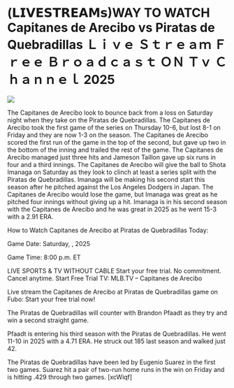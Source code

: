 # (𝗟𝗜𝗩𝗘𝗦𝗧𝗥𝗘𝗔𝗠𝘀)WAY TO WATCH Capitanes de Arecibo vs Piratas de Quebradillas Ｌｉｖｅ Ｓｔｒｅａｍ Ｆｒｅｅ Ｂｒｏａｄｃａｓｔ ＯＮ Ｔｖ Ｃｈａｎｎｅｌ  2025  
  
  
[![](https://i.imgur.com/qSNzIqt.png)](https://movie.rssnews.media/KOQfQIuVz.php)  
  
The Capitanes de Arecibo look to bounce back from a loss on Saturday night when they take on the Piratas de Quebradillas. The Capitanes de Arecibo took the first game of the series on Thursday 10-6, but lost 8-1 on Friday and they are now 1-3 on the season. The Capitanes de Arecibo scored the first run of the game in the top of the second, but gave up two in the bottom of the inning and trailed the rest of the game. The Capitanes de Arecibo managed just three hits and Jameson Taillon gave up six runs in four and a third innings. The Capitanes de Arecibo will give the ball to Shota Imanaga on Saturday as they look to clinch at least a series split with the Piratas de Quebradillas. Imanaga will be making his second start this season after he pitched against the Los Angeles Dodgers in Japan. The Capitanes de Arecibo would lose the game, but Imanaga was great as he pitched four innings without giving up a hit. Imanaga is in his second season with the Capitanes de Arecibo and he was great in 2025 as he went 15-3 with a 2.91 ERA.

How to Watch Capitanes de Arecibo at Piratas de Quebradillas Today:

Game Date: Saturday, , 2025

Game Time: 8:00 p.m. ET

LIVE SPORTS & TV WITHOUT CABLE
Start your free trial. No commitment. Cancel anytime.
Start Free Trial
TV: MLB.TV – Capitanes de Arecibo

Live stream the Capitanes de Arecibo at Piratas de Quebradillas game on Fubo: Start your free trial now!

The Piratas de Quebradillas will counter with Brandon Pfaadt as they try and win a second straight game.

Pfaadt is entering his third season with the Piratas de Quebradillas. He went 11-10 in 2025 with a 4.71 ERA. He struck out 185 last season and walked just 42.

The Piratas de Quebradillas have been led by Eugenio Suarez in the first two games. Suarez hit a pair of two-run home runs in the win on Friday and is hitting .429 through two games. [xcWiqf]